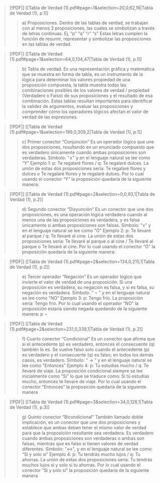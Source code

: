 > [!PDF|] [[Tabla de Verdad (1).pdf#page=1&selection=20,0,62,16|Tabla de Verdad (1), p.1]]
> > a) Proposiciones. Dentro de las tablas de verdad, se trabajan con al menos 2 proposiciones, las cuales se simbolizan a través de letras continuas. Ej, “p” “q” “r” “s” Estas letras cumplen la función de resumir, representar y simbolizar las proposiciones en las tablas de verdad.

> [!PDF|] [[Tabla de Verdad (1).pdf#page=1&selection=64,0,134,47|Tabla de Verdad (1), p.1]]
> > b) Tabla de verdad. Es una representación gráfica y matemática que se muestra en forma de tabla, es un instrumento de la lógica para determinar los valores propiedad de una proposición compuesta, la tabla muestra todas las combinaciones posibles de los valores de verdad / propiedad (Verdadero o Falso) de sus proposiciones y el resultado de esa combinación. Estas tablas resultan importantes para identificar la validez de argumentos, evaluar las proposiciones y comprender cómo los operadores lógicos afectan el valor de verdad de las expresiones.

> [!PDF|] [[Tabla de Verdad (1).pdf#page=1&selection=199,0,309,2|Tabla de Verdad (1), p.1]]
> > c) Primer conector “Conjunción” Es un operador lógico que une dos proposiciones, resultando en un enunciado compuesto que es verdadero únicamente cuando ambas proposiciones son verdaderas. Símbolo: "∧" y en el lenguaje natural se lee como “Y” Ejemplo 1: p: Te regalaré flores / q: Te regalaré dulces. La unión de estas dos proposiciones sería: Te regalaré flores y dulces o Te regalaré flores y te regalaré dulces. Por lo cual usando el conector “Y” la proposición quedaría de la siguiente manera:

> [!PDF|] [[Tabla de Verdad (1).pdf#page=2&selection=0,0,93,1|Tabla de Verdad (1), p.2]]
> > d) Segundo conector “Disyunción” Es un conector que une dos proposiciones, es una operación lógica verdadera cuando al menos una de las proposiciones es verdadera, y es falsa únicamente si ambas proposiciones son falsas. Símbolo: "v" y en el lenguaje natural se lee como "Ó" Ejemplo 2: p: Te llevaré al parque / q: Te llevaré al cine. La unión de estas dos proposiciones sería: Te llevaré al parque o al cine / Te llevaré al parque o Te llevaré al cine. Por lo cual usando el conector “Ó” la proposición quedaría de la siguiente manera:

> [!PDF|] [[Tabla de Verdad (1).pdf#page=2&selection=134,0,215,1|Tabla de Verdad (1), p.2]]
> > e) Tercer operador “Negación” Es un operador lógico que invierte el valor de verdad de una proposición. Si una proposición es verdadera, su negación es falsa, y si es falsa, su negación es verdadera. Símbolo: “ ¬ ” y en el lenguaje natural se lee como "NO” Ejemplo 3: p: Tengo frío. La proposición sería: Tengo frio. Por lo cual usando el operador “NO” la proposición estaría siendo negada quedando de la siguiente manera: p ¬

> [!PDF|] [[Tabla de Verdad (1).pdf#page=2&selection=231,0,339,1|Tabla de Verdad (1), p.2]]
> > f) Cuarto conector “Condicional” Es un conector que afirma que si el antecedente (p) es verdadero, entonces el consecuente (q) también lo es. Se vuelve falso solo cuando el antecedente (p) es verdadero y el consecuente (q) es falso; en todos los demás casos, es verdadero. Símbolo: “ → ” y en el lenguaje natural se lee como "Entonces” Ejemplo 4: p: Tu estudias mucho / q: Te llevaré de viaje. La proposición condicional siempre se lee inicialmente como “Si” lo que se traduce como: Si tú estudias mucho, entonces te llevare de viaje. Por lo cual usando el conector “Entonces” la proposición quedaría de la siguiente manera

> [!PDF|] [[Tabla de Verdad (1).pdf#page=3&selection=34,0,128,1|Tabla de Verdad (1), p.3]]
> > g) Quinto conector “Bicondicional” También llamado doble implicación, es un conector que une dos proposiciones y establece que ambas deben tener el mismo valor de verdad para que la proposición resultante sea verdadera. Es verdadero cuando ambas proposiciones son verdaderas o ambas son falsas, mientras que es falso si tienen valores de verdad diferentes. Símbolo: "↔", y en el lenguaje natural se lee como: “Si y solo si” Ejemplo 4: p: Tu tendrás mucho lujos / q: Tu ahorras. La unión de estas dos proposiciones sería: Tu tendrás muchos lujos si y solo si tu ahorras. Por lo cual usando el conector “Si y solo sí” la proposición quedaría de la siguiente manera
> 
> 